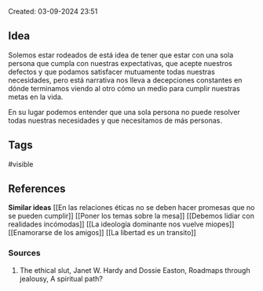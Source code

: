 Created: 03-09-2024 23:51

## <span class="pink"> **Idea** </span>
Solemos estar rodeados de está idea de tener que estar con una sola persona que cumpla con nuestras expectativas, que acepte nuestros defectos y que podamos satisfacer mutuamente todas nuestras necesidades, pero está narrativa nos lleva a decepciones constantes en dónde terminamos viendo al otro cómo un medio para cumplir nuestras metas en la vida.

En su lugar podemos entender que una sola persona no puede resolver todas nuestras necesidades y que necesitamos de más personas.
## <span class="orange"> **Tags**</span>
<span class="tag"> #visible</span> 

## <span class="green"> **References**</span>
<span class="blue"> **Similar ideas** </span>
[[En las relaciones éticas no se deben hacer promesas que no se pueden cumplir]]
[[Poner los temas sobre la mesa]]
[[Debemos lidiar con realidades incómodas]]
[[La ideología dominante nos vuelve miopes]]
[[Enamorarse de los amigos]]
[[La libertad es un transito]]
### <span class="purple"> **Sources**</span>
1. The ethical slut, Janet W. Hardy and Dossie Easton, Roadmaps  through jealousy,  A spiritual path?